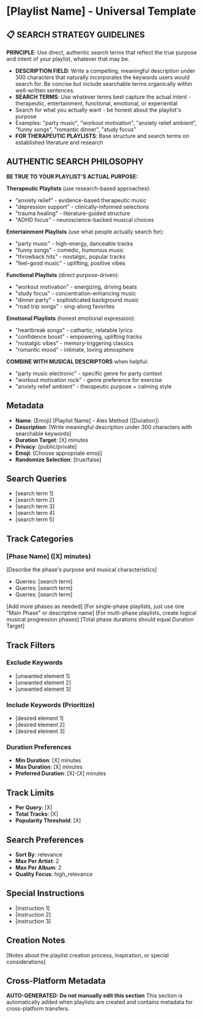 # [Playlist Name] - Universal Template

<!-- =============================================== -->

<!-- INSTRUCTIONS FOR CREATING PLAYLIST CONFIGS    -->

<!-- DO NOT COPY THIS SECTION TO ACTUAL PLAYLISTS  -->

<!-- =============================================== -->

## 📋 SEARCH STRATEGY GUIDELINES

**PRINCIPLE**: Use direct, authentic search terms that reflect the true purpose and intent of your playlist, whatever that may be.

- **DESCRIPTION FIELD**: Write a compelling, meaningful description under 300 characters that naturally incorporates the keywords users would search for. Be concise but include searchable terms organically within well-written sentences.
- **SEARCH TERMS**: Use whatever terms best capture the actual intent - therapeutic, entertainment, functional, emotional, or experiential
- Search for what you actually want - be honest about the playlist's purpose
- Examples: "party music", "workout motivation", "anxiety relief ambient", "funny songs", "romantic dinner", "study focus"
- **FOR THERAPEUTIC PLAYLISTS**: Base structure and search terms on established literature and research

## AUTHENTIC SEARCH PHILOSOPHY

**BE TRUE TO YOUR PLAYLIST'S ACTUAL PURPOSE:**

**Therapeutic Playlists** (use research-based approaches):
- "anxiety relief" - evidence-based therapeutic music
- "depression support" - clinically-informed selections
- "trauma healing" - literature-guided structure
- "ADHD focus" - neuroscience-backed musical choices

**Entertainment Playlists** (use what people actually search for):
- "party music" - high-energy, danceable tracks
- "funny songs" - comedic, humorous music
- "throwback hits" - nostalgic, popular tracks
- "feel-good music" - uplifting, positive vibes

**Functional Playlists** (direct purpose-driven):
- "workout motivation" - energizing, driving beats
- "study focus" - concentration-enhancing music
- "dinner party" - sophisticated background music
- "road trip songs" - sing-along favorites

**Emotional Playlists** (honest emotional expression):
- "heartbreak songs" - cathartic, relatable lyrics
- "confidence boost" - empowering, uplifting tracks
- "nostalgic vibes" - memory-triggering classics
- "romantic mood" - intimate, loving atmosphere

**COMBINE WITH MUSICAL DESCRIPTORS** when helpful:
- "party music electronic" - specific genre for party context
- "workout motivation rock" - genre preference for exercise
- "anxiety relief ambient" - therapeutic purpose + calming style

<!-- =============================================== -->

<!-- ACTUAL TEMPLATE STARTS HERE                    -->

<!-- COPY EVERYTHING BELOW FOR NEW PLAYLISTS       -->

<!-- =============================================== -->

## Metadata

- **Name**: [Emoji] [Playlist Name] - Alex Method ([Duration])
- **Description**: [Write meaningful description under 300 characters with searchable keywords]
- **Duration Target**: [X] minutes
- **Privacy**: [public/private]
- **Emoji**: [Choose appropriate emoji]
- **Randomize Selection**: [true/false]

## Search Queries

- [search term 1]
- [search term 2]
- [search term 3]
- [search term 4]
- [search term 5]

## Track Categories

### [Phase Name] ([X] minutes)

[Describe the phase's purpose and musical characteristics]

- Queries: [search term]
- Queries: [search term]
- Queries: [search term]

[Add more phases as needed]
[For single-phase playlists, just use one "Main Phase" or descriptive name]
[For multi-phase playlists, create logical musical progression phases]
[Total phase durations should equal Duration Target]

## Track Filters

### Exclude Keywords

- [unwanted element 1]
- [unwanted element 2]
- [unwanted element 3]

### Include Keywords (Prioritize)

- [desired element 1]
- [desired element 2]
- [desired element 3]

### Duration Preferences

- **Min Duration**: [X] minutes
- **Max Duration**: [X] minutes
- **Preferred Duration**: [X]-[X] minutes

## Track Limits

- **Per Query**: [X]
- **Total Tracks**: [X]
- **Popularity Threshold**: [X]

## Search Preferences

- **Sort By**: relevance
- **Max Per Artist**: 2
- **Max Per Album**: 2
- **Quality Focus**: high_relevance

## Special Instructions

- [instruction 1]
- [instruction 2]
- [instruction 3]

## Creation Notes

[Notes about the playlist creation process, inspiration, or special considerations]

## Cross-Platform Metadata

**AUTO-GENERATED: Do not manually edit this section**
This section is automatically added when playlists are created and contains metadata for cross-platform transfers.
